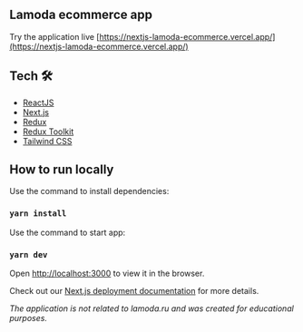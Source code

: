 ## Lamoda ecommerce app

Try the application live [https://nextjs-lamoda-ecommerce.vercel.app/](https://nextjs-lamoda-ecommerce.vercel.app/)

## Tech 🛠

- [ReactJS](https://reactjs.org/)
- [Next.js](https://nextjs.org/)
- [Redux](https://redux.js.org/)
- [Redux Toolkit](https://redux-toolkit.js.org/)
- [Tailwind CSS](https://tailwindcss.com/)

## How to run locally

Use the command to install dependencies:

### `yarn install`

Use the command to start app:

### `yarn dev`

Open [http://localhost:3000](http://localhost:3000) to view it in the browser.

Check out our [Next.js deployment documentation](https://nextjs.org/docs/deployment) for more details.

*The application is not related to lamoda.ru and was created for educational purposes.*
